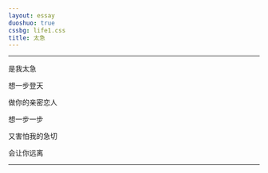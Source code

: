 ```yaml
---
layout: essay
duoshuo: true
cssbg: life1.css
title: 太急
---
```


----------

是我太急

想一步登天

做你的亲密恋人


>>


想一步一步

又害怕我的急切

会让你远离


>>


---------

